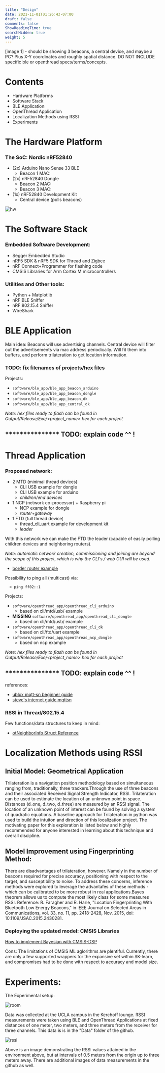 ```yaml
---
title: "Design"
date: 2021-11-01T01:26:43-07:00
draft: false
comments: false
ShowReadingTime: true
searchHidden: true
weight: 5
---
```


<!-- # System Design -->

[image 1] - should be showing 3 beacons, a central device, and maybe a PC? Plus X-Y coordinates and roughly spatial distance. DO NOT INCLUDE specific ble or openthread specs/terms/concepts.


# Contents

- Hardware Platforms
- Software Stack
- BLE Application
- OpenThread Application
- Localization Methods using RSSI
- Experiments


# The Hardware Platform

### The SoC: Nordic nRF52840


- (2x) Arduino Nano Sense 33 BLE
  - Beacon 1 MAC: 
  <!-- - Central MAC: D4:6B:03:E9:AD:E7 -->
- (2x) nRF52840 Dongle
  - Beacon 2 MAC: 
  - Beacon 3 MAC: 
- (1x) nRF52840 Development Kit
  - Central device (polls beacons)

![hw](/ecem202a_project/images/hardware.png)

# The Software Stack

### Embedded Software Development:
- Segger Embedded Studio
- nRF5 SDK & nRF5 SDK for Thread and Zigbee
- nRF Connect+Programmer for flashing code
- CMSIS Libraries for Arm Cortex M microcontrollers
<!-- - (... Tensorflow?) -->

### Utilities and Other tools:
- Python + Matplotlib
- nRF BLE Sniffer
- nRF 802.15.4 Sniffer
- WireShark

# BLE Application

Main idea:
Beacons will use advertising channels.
Central device will filter out the advertisements via mac address periodically. Will fit them into buffers, and perform trilateration to get location information.

### TODO: fix filenames of projects/hex files

Projects:
- `software/ble_app/ble_app_beacon_arduino`
- `software/ble_app/ble_app_beacon_dongle`
- `software/ble_app/ble_app_beacon_dk`
- `software/ble_app/ble_app_central_dk`

_Note: hex files ready to flash can be found in Output/Release/Exe/<project_name>.hex for each project_


## *************** TODO: explain code ^^ !


# Thread Application
### Proposed network:
- 2 MTD (minimal thread devices) 
  - CLI USB example for dongle
  - CLI USB example for arduino
  - _children/end devices_
- 1 NCP (network co-processor) + Raspberry pi
  - NCP example for dongle
  - _router+gateway_
- 1 FTD (full thread device)
  - thread_cli_uart example for development kit
  - _leader_

With this network we can make the FTD the leader (capable of easily polling children devices and neighboring routers).

_Note: automatic network creation, commissioning and joining are beyond the scope of this project, which is why the CLI's / web GUI will be used._

- [border router example](https://infocenter.nordicsemi.com/index.jsp?topic=%2Fcom.nordic.infocenter.thread_zigbee.v3.0.0%2Fthread_border_router.html)

Possibility to ping all (multicast) via:

      > ping ff02::1

Projects:
- `software/openthread_app/openthread_cli_arduino`
  - based on cli/mtd/usb/ example
- **MISSING** `software/openthread_app/openthread_cli_dongle`
  - based on cli/mtd/usb/ example
- `software/openthread_app/openthread_cli_dk`
  - based on cli/ftd/uart example
- `software/openthread_app/openthread_ncp_dongle`
  - based on ncp example

_Note: hex files ready to flash can be found in Output/Release/Exe/<project_name>.hex for each project_

## *************** TODO: explain code ^^ !

references:
- [ublox mqtt-sn beginner guide](https://www.u-blox.com/en/blogs/insights/mqtt-beginners-guide)
- [steve's internet guide mqttsn](http://www.steves-internet-guide.com/mqtt-sn/)

### RSSI in Thread/802.15.4

Few functions/data structures to keep in mind:
- [otNeighborInfo Struct Reference](https://infocenter.nordicsemi.com/index.jsp?topic=%2Fsdk_tz_v4.0.0%2Fstructot_neighbor_info.html&resultof=%22%72%73%73%69%22%20)


# Localization Methods using RSSI
## Initial Model: Geometrical Application

Trilateration is a navigation position methodology based on simultaneous ranging from, traditionally, three trackers.Through the use of three beacons and their associated Received Signal Strength Indicator, RSSI. Trilateration can be used to estimate the location of an unknown point in space. Distances (d_one, d_two, d_three) are measured by an RSSI signal. The location of an unknown point of interest can be found by solving a system of quadratic equations. A baseline approach for Trilateration in python was used to build the intuiton and direction of this localization project. The motivating paper for this exploration is listed below and highly recommended for anyone interested in learning about this technique and overall discipline.




## Model Improvement using Fingerprinting Method: 


There are disadvantages of trilateration, however. Namely in the number of beacons required for precise accuracy, positioning with respect to the target, and susceptibility to noise. To address these concerns, inference methods were explored to leverage the advantafes of these methods - which can be calibrated to be more robust in real applications.Bayes theorem allows us to compute the most likely class for some measures RSSI.
Reference: R. Faragher and R. Harle, "Location Fingerprinting With Bluetooth Low Energy Beacons," in IEEE Journal on Selected Areas in Communications, vol. 33, no. 11, pp. 2418-2428, Nov. 2015, doi: 10.1109/JSAC.2015.2430281.


### Deploying the updated model: CMSIS Libraries
[How to implement Bayesian with CMSIS-DSP](
https://developer.arm.com/documentation/102052/0000/Train-your-Bayesian-estimator-with-scikit-learn)

Cons:
  The limitations of CMSIS ML aglorithms are plentiful. Currently, there are only a few supported wrappers for the expansive set within SK-learn, and compromises had to be done with respect to accuracy and model size. 

# Experiments:
The Experimental setup:

![room](/ecem202a_project/images/room.png)


Data was collected at the UCLA campus in the Kerchoff lounge. RSSI measurements were taken using BLE and OpenThread Applications at fixed distances of one meter, two meters, and three meters from the receiver for three channels. This data is is in the "Data" folder of the github.



![rssi](/ecem202a_project/images/rssi.png)



Above is an image demonstrating the RSSI values attained in the environment above, but at intervals of 0.5 meters from the origin up to three meters away.
There are additional images of data measurements in the github as well.
